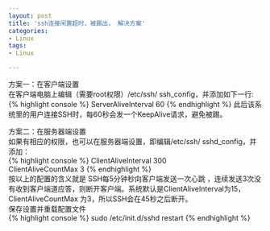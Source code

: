 ```yaml
---
layout: post
title: 'ssh连接闲置超时，被踢出， 解决方案'
categories:
- Linux
tags:
- Linux

---
```

方案一：在客户端设置  
在客户端电脑上编辑（需要root权限）/etc/ssh/  ssh_config，并添加如下一行:  
{% highlight console %}
ServerAliveInterval 60
{% endhighlight %}
此后该系统里的用户连接SSH时，每60秒会发一个KeepAlive请求，避免被踢。  
  
方案二：在服务器端设置  
如果有相应的权限，也可以在服务器端设置，即编辑/etc/ssh/  sshd_config，并添加：  
{% highlight console %}
ClientAliveInterval 300  
ClientAliveCountMax 3
{% endhighlight %}   
按以上的配置的含义就是 SSH每5分钟秒向客户端发送一次心跳 ，连续发送3次没有收到客户端道应答，则断开客户端。系统默认是ClientAliveInterval为15，ClientAliveCountMax 为3，所以SSH会在45秒之后断开。  
保存设置并重载配置文件  
{% highlight console %}
sudo /etc/init.d/sshd restart
{% endhighlight %}